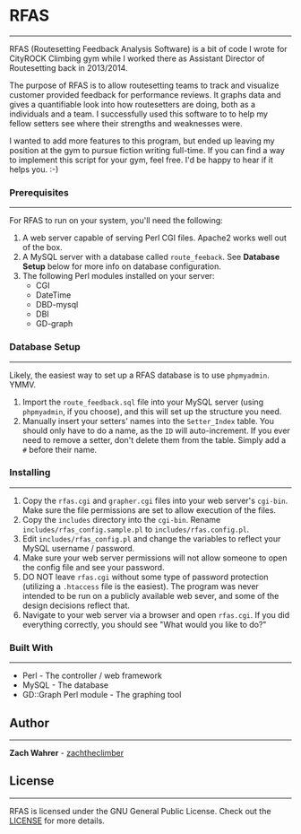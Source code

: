 # RFAS
---
RFAS (Routesetting Feedback Analysis Software) is a bit of code I wrote for CityROCK Climbing gym while I worked there as Assistant Director of Routesetting back in 2013/2014.

The purpose of RFAS is to allow routesetting teams to track and visualize customer provided feedback for performance reviews. It graphs data and gives a quantifiable look into how routesetters are doing, both as a individuals and a team. I successfully used this software to to help my fellow setters see where their strengths and weaknesses were.

I wanted to add more features to this program, but ended up leaving my position at the gym to pursue fiction writing full-time. If you can find a way to implement this script for your gym, feel free. I'd be happy to hear if it helps you. :-)

### Prerequisites
---
For RFAS to run on your system, you'll need the following:
1. A web server capable of serving Perl CGI files. Apache2 works well out of the box.
2. A MySQL server with a database called `route_feeback`. See **Database Setup** below for more info on database configuration.
3. The following Perl modules installed on your server:
    * CGI
    * DateTime
    * DBD-mysql
    * DBI
    * GD-graph

### Database Setup
---
Likely, the easiest way to set up a RFAS database is to use `phpmyadmin`. YMMV.

1. Import the `route_feedback.sql` file into your MySQL server (using `phpmyadmin`, if you choose), and this will set up the structure you need.
2. Manually insert your setters' names into the `Setter_Index` table. You should only have to do a name, as the `ID` will auto-increment. If you ever need to remove a setter, don't delete them from the table. Simply add a `#` before their name.

### Installing
---
1. Copy the `rfas.cgi` and `grapher.cgi` files into your web server's `cgi-bin`. Make sure the file permissions are set to allow execution of the files.
2. Copy the `includes` directory into the `cgi-bin`. Rename `includes/rfas_config.sample.pl` to `includes/rfas.config.pl`.
3. Edit `includes/rfas_config.pl` and change the variables to reflect your MySQL username / password.
4. Make sure your web server permissions will not allow someone to open the config file and see your password.
5. DO NOT leave `rfas.cgi` without some type of password protection (utilizing a `.htaccess` file is the easiest). The program was never intended to be run on a publicly available web sever, and some of the design decisions reflect that.
6. Navigate to your web server via a browser and open `rfas.cgi`. If you did everything correctly, you should see "What would you like to do?"

### Built With
---
* Perl - The controller / web framework
* MySQL - The database
* GD::Graph Perl module - The graphing tool

## Author
---
**Zach Wahrer** - [zachtheclimber](https://github.com/zachtheclimber)

## License
---
RFAS is licensed under the GNU General Public License. Check out the [LICENSE](LICENSE) for more details.
